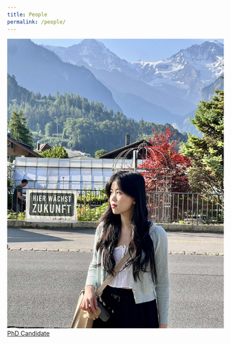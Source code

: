 ```yaml
---
title: People
permalink: /people/
---
```


<div class="text-center">
  <img src="/assets/images/anhdang.jpg" class="img-thumbnail" alt="Ảnh Đăng">
  <div class="mt-2">
    <a href="/about/" class="text-decoration-none">PhD Candidate</a>
  </div>
</div>
